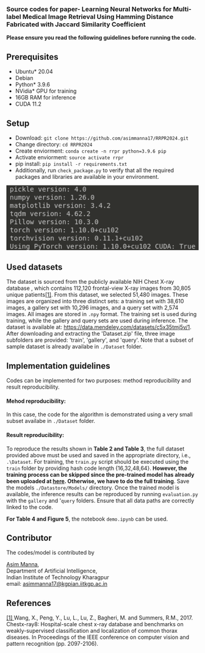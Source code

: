 ### Source codes for paper-  Learning Neural Networks for Multi-label Medical Image Retrieval Using Hamming Distance Fabricated with Jaccard Similarity Coefficient

**Please ensure you read the following guidelines before running the code.** 
## Prerequisites
* Ubuntu\* 20.04
* Debian
* Python\* 3.9.6
* NVidia\* GPU for training
* 16GB RAM for inference
* CUDA 11.2
  
## Setup
* Download: `git clone https://github.com/asimmanna17/RRPR2024.git`
* Change directory: `cd RRPR2024`
* Create enviorment: `conda create -n rrpr python=3.9.6 pip`
* Activate enviorment: `source activate rrpr`
* pip install: `pip install -r requirements.txt`
* Additionally, run `check_package.py` to verify that all the required packages and libraries are available in your environment.
  
<img src = "check.png" width=650>

## Used datasets
The dataset is sourced from the publicly available NIH Chest X-ray database , which contains 112,120 frontal-view X-ray images from 30,805 unique patients[[1]](#nihdataset). From this dataset, we selected 51,480 images. These images are organized into three distinct sets: a training set with 38,610 images, a gallery set with 10,296 images, and a query set with 2,574 images. All images are stored in `.npy` format. The training set is used during training, while the gallery and query sets are used during inference. The dataset is available at: https://data.mendeley.com/datasets/c5x35tmj5v/1.  After downloading and extracting the 'Dataset.zip' file, three image subfolders are provided: 'train', 'gallery', and 'query'. Note that a subset of sample dataset is already availabe in `./Dataset` folder. 

## Implementation guidelines 
Codes can be implemented for two purposes: method reproducibility and result reproducibility.
#### Mehod reproducibility:
In this case, the code for the algorithm is demonstrated using a very small subset availabe in `./Dataset` folder. 
#### Result reproducibility:
To reproduce the results shown in **Table 2 and Table 3**, the full dataset provided above must be used and saved in the appropriate directory, i.e., `.\Dataset`. For training, the `train.py` script should be executed using the `train` folder by providing hash code length {16,32,48,64}. **However, the training process can be skipped since the pre-trained model has already been uploaded at [here](https://data.mendeley.com/drafts/ny7zf72crk). Otherwise, we have to do the full training**. Save the models `./Datastore/Models/` directory. Once the trained model is available, the inference results can be reproduced by running `evaluation.py` with the `gallery` and '`query` folders. Ensure that all data paths are correctly linked to the code.

**For Table 4 and Figure 5**, the notebook `demo.ipynb` can be used.

## **Contributor**

The codes/model is contributed  by

<a href="https://www.linkedin.com/in/asimmanna17/">Asim Manna</a>, </br>
Department of Artificial Intelligence, </br>
Indian Institute of Technology Kharagpur </br>
email: asimmanna17@kgpian.iitkgp.ac.in </br> 

## **References**

<div id="nihdataset">
<a href=#>[1] </a>Wang, X., Peng, Y., Lu, L., Lu, Z., Bagheri, M. and Summers, R.M., 2017. Chestx-ray8: Hospital-scale chest x-ray database and benchmarks on weakly-supervised classification and localization of common thorax diseases. In Proceedings of the IEEE conference on computer vision and pattern recognition (pp. 2097-2106).
</dice>
